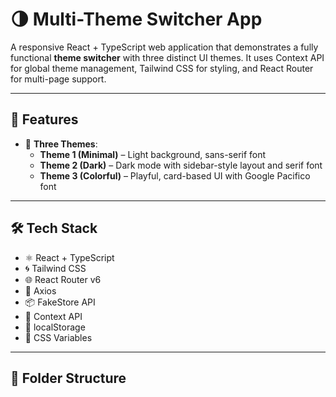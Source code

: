 # 🌗 Multi-Theme Switcher App

A responsive React + TypeScript web application that demonstrates a fully functional **theme switcher** with three distinct UI themes. It uses Context API for global theme management, Tailwind CSS for styling, and React Router for multi-page support.

---

## 🚀 Features

- 🌈 **Three Themes**:
  - **Theme 1 (Minimal)** – Light background, sans-serif font
  - **Theme 2 (Dark)** – Dark mode with sidebar-style layout and serif font
  - **Theme 3 (Colorful)** – Playful, card-based UI with Google Pacifico font
---

## 🛠️ Tech Stack

- ⚛️ React + TypeScript
- 🌀 Tailwind CSS
- 🌐 React Router v6
- 📡 Axios
- 📦 FakeStore API
- 🧠 Context API
- 💾 localStorage
- 🎨 CSS Variables

---

## 📁 Folder Structure

